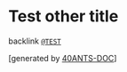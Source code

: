 <a id="x-2840ANTS-DOC-TEST-2FTEST-3A-3A-40TEST-OTHER-2040ANTS-DOC-2FLOCATIVES-3ASECTION-29"></a>

# Test other title

backlink [`@TEST`][8a3c]


[8a3c]: ../test.md#x-2840ANTS-DOC-TEST-2FTEST-3A-3A-40TEST-2040ANTS-DOC-2FLOCATIVES-3ASECTION-29

[generated by [40ANTS-DOC](https://40ants.com/doc/)]
